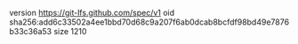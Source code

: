 version https://git-lfs.github.com/spec/v1
oid sha256:add6c33502a4ee1bbd70d68c9a207f6ab0dcab8bcfdf98bd49e7876b33c36a53
size 1210
